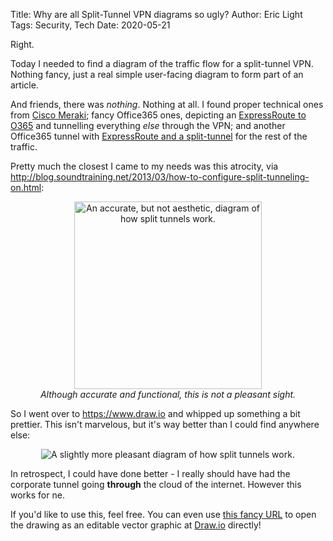 Title: Why are all Split-Tunnel VPN diagrams so ugly?
Author: Eric Light
Tags: Security, Tech
Date: 2020-05-21

Right.

Today I needed to find a diagram of the traffic flow for a split-tunnel VPN.  Nothing fancy, just a real simple user-facing diagram to form part of an article.

And friends, there was _nothing_.  Nothing at all.  I found proper technical ones from [Cisco Meraki](https://documentation.meraki.com/@api/deki/files/721/c6ddeaa8-5df4-4e5e-b542-c52766568816?revision=1); fancy Office365 ones, depicting an [ExpressRoute to O365](https://docs.microsoft.com/en-us/office365/enterprise/media/vpn-split-tunneling/vpn-model-2.png) and tunnelling everything _else_ through the VPN; and another Office365 tunnel with [ExpressRoute and a split-tunnel](https://docs.microsoft.com/en-us/office365/enterprise/media/vpn-split-tunneling/vpn-model-5.png) for the rest of the traffic.

Pretty much the closest I came to my needs was this atrocity, via <http://blog.soundtraining.net/2013/03/how-to-configure-split-tunneling-on.html>:

<figure align="center">
  <img src="{static}/images/Security/split_tunnel_yes.jpg" alt="An accurate, but not aesthetic, diagram of how split tunnels work." width="300"/>
  <figcaption><em>Although accurate and functional, this is not a pleasant sight.</em></figcaption>
</figure>

So I went over to <https://www.draw.io> and whipped up something a bit prettier.  This isn't marvelous, but it's way better than I could find anywhere else:

<figure align="center">
  <img src="{static}/images/Security/split_tunnel_better.png" alt="A slightly more pleasant diagram of how split tunnels work."/>
</figure>

In retrospect, I could have done better - I really should have had the corporate tunnel going **through** the cloud of the internet.  However this works for ne.

If you'd like to use this, feel free.  You can even use [this fancy URL](https://app.diagrams.net/?lightbox=1&highlight=0000ff&edit=_blank&layers=1&nav=1&title=VPN%20Split%20Tunnel(2).drawio#R7Vddb5swFP01PCbCfCV5XJKmU9VKrSp1W1%2BQAzdgxWBkTCD99TPFTiCwtZMSdZWqRMI%2B9%2Foa33Nscw17kVTXHGfxHQuBGpYZVoa9NCwLOZZl1H8z3DeIN7MbIOIkbCDzCDySF1AjNVqQEHKFNZBgjAqSdcGApSkEooNhzlnZddswGnaADEfQAx4DTPvoDxKKWKGe6xwN34FEsZ4aebPGkmDtrZaSxzhkZSusfWXYC86YaFpJtQBaZ6%2BbmNUfrIc345CK9wy4dZ9vls8%2F4e7p9uEO3QTldTQaKTZ2mBZqxeplxV6nIGMkFcCvdnKeOpvIsOeHtZiyE%2BI8hlB1YpFQ7SQ428KCUcYlkrJUBpxvCKUaMizbNeufxCleA71nORGEpdIWQD2pNOyACyIJuT1xWDMhWNJy%2BEZJVBsEyyTKCkFJKmfXuqgnwcrlEFyuI6uXmVRRrd8x22xIAOMQdvKRj0vGt7nAzYzzfsIVB%2FUbQHXKrNwTwBIQfC9dlNX2lBjUdrBnql8exaV3SNySlXbDSs7RIfKRcNlQnP8D%2F84F%2Bf%2BvKM2By6i5evobzJO%2BGlerqWOaPem2LWcQgTc9EcG0LwJkeX0VIHQpGUy%2BjoFBzQQFJ2I%2FpizY%2BiURsb%2BFva9hf%2F2arXNIwnVOz4VpTxL66GgrYuJcSBCzzy%2BIQeqHVfJeQQSUFWE%2Bzoo1JYH%2F2jsP%2F84MdfiXX079I2EyIABkowspQJ81n1kCF7xHRCFHU18uBDdszDnTXwrLEZqe6a5wJt2DwXH6d4U7G9DFpW4KhL5k8fGy8NDHyYK%2F4EfysCrTnefSp8p9iX%2FxkfW2KnTmNhSqb3VpJlMBaaiay4DiPCdBVxDSrssuNG36qkZ0x7b1t1wKzCMQb99wEHYKwH7G2xkdOIA1xoFKmnfdsnEozWqG%2B3qPtPa55XQJNb1uiJwVPAA1ql3lnQaadAPZ7kmgJjG9QK%2BsH5Y9JATZPRarjfux5revfgM%3D) to open the drawing as an editable vector graphic at [Draw.io](https://www.draw.io) directly!



